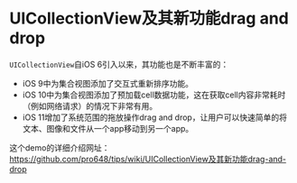 #  UICollectionView及其新功能drag and drop

`UICollectionView`自iOS 6引入以来，其功能也是不断丰富的：

-  iOS 9中为集合视图添加了交互式重新排序功能。
-  iOS 10中为集合视图添加了预加载cell数据功能，这在获取cell内容非常耗时（例如网络请求）的情况下非常有用。
-  iOS 11增加了系统范围的拖放操作drag and drop，让用户可以快速简单的将文本、图像和文件从一个app移动到另一个app。

这个demo的详细介绍网址：https://github.com/pro648/tips/wiki/UICollectionView及其新功能drag-and-drop